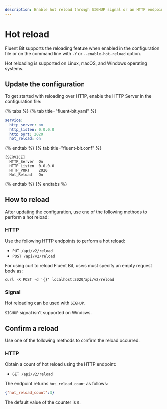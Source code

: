 ```yaml
---
description: Enable hot reload through SIGHUP signal or an HTTP endpoint
---
```


# Hot reload

Fluent Bit supports the reloading feature when enabled in the configuration file or on the command line with `-Y` or `--enable-hot-reload` option.

Hot reloading is supported on Linux, macOS, and Windows operating systems.

## Update the configuration

To get started with reloading over HTTP, enable the HTTP Server in the configuration file:

{% tabs %}
{% tab title="fluent-bit.yaml" %}

```yaml
service:
  http_server: on
  http_listen: 0.0.0.0
  http_port: 2020
  hot_reload: on
```

{% endtab %}
{% tab title="fluent-bit.conf" %}

```text
[SERVICE]
  HTTP_Server  On
  HTTP_Listen  0.0.0.0
  HTTP_PORT    2020
  Hot_Reload   On
```

{% endtab %}
{% endtabs %}

## How to reload

After updating the configuration, use one of the following methods to perform a hot reload:

### HTTP

Use the following HTTP endpoints to perform a hot reload:

- `PUT /api/v2/reload`
- `POST /api/v2/reload`

For using curl to reload Fluent Bit, users must specify an empty request body as:

```shell
curl -X POST -d '{}' localhost:2020/api/v2/reload
```

### Signal

Hot reloading can be used with `SIGHUP`.

`SIGHUP` signal isn't supported on Windows.

## Confirm a reload

Use one of the following methods to confirm the reload occurred.

### HTTP

Obtain a count of hot reload using the HTTP endpoint:

- `GET /api/v2/reload`

The endpoint returns `hot_reload_count` as follows:

```json
{"hot_reload_count":3}
```

The default value of the counter is `0`.
